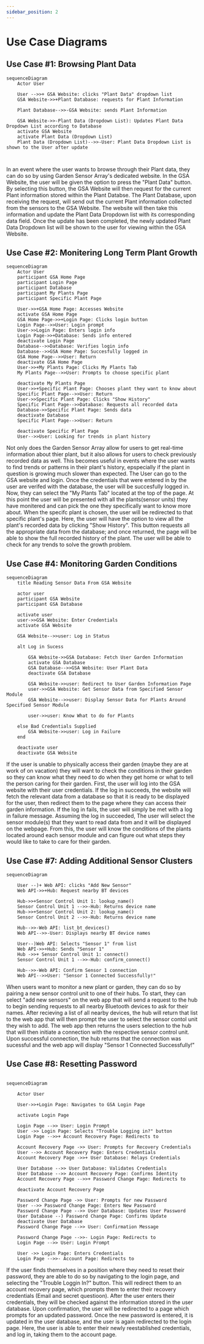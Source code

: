 ```yaml
---
sidebar_position: 2
---
```

# Use Case Diagrams

## Use Case #1: Browsing Plant Data
```mermaid
sequenceDiagram
    Actor User

    User -->>+ GSA Website: clicks "Plant Data" dropdown list
    GSA Website->>+Plant Database: requests for Plant Information
   
    Plant Database-->>-GSA Website: sends Plant Information
    
    GSA Website->>-Plant Data (Dropdown List): Updates Plant Data Dropdown List according to Database
    activate GSA Website
    activate Plant Data (Dropdown List)
    Plant Data (Dropdown List)-->>-User: Plant Data Dropdown List is shown to the User after update
    
    
```

In an event where the user wants to browse through their Plant data, they can do so by using Garden Sensor Array's dedicated website. In the GSA Website, the user will be given the option to press the "Plant Data" button. By selecting this button, the GSA Website will then request for the current Plant information stored within the Plant Databse. The Plant Database, upon receiving the request, will send out the current Plant information collected from the sensors to the GSA Website. The website will then take this information and update the Plant Data Dropdown list with its corresponding data field. Once the update has been completed, the newly updated Plant Data Dropdown list will be shown to the user for viewing within the GSA Website.


## Use Case #2: Monitering Long Term Plant Growth
```mermaid
sequenceDiagram
    Actor User
    participant GSA Home Page
    participant Login Page
    participant Database 
    participant My Plants Page 
    participant Specific Plant Page

    User->>+GSA Home Page: Accesses Website 
    activate GSA Home Page
    GSA Home Page->>+Login Page: Clicks login button
    Login Page-->>User: Login prompt
    User->>Login Page: Enters login info 
    Login Page->>+Database: Sends info entered 
    deactivate Login Page 
    Database-->>Database: Verifies login info
    Database-->>GSA Home Page: Succesfully logged in
    GSA Home Page-->>User: Return
    deactivate GSA Home Page
    User->>+My Plants Page: Clicks My Plants Tab
    My Plants Page-->>User: Prompts to choose specific plant

    deactivate My Plants Page
    User->>+Specific Plant Page: Chooses plant they want to know about
    Specific Plant Page-->>User: Return
    User->>Specific Plant Page: Clicks "Show History"
    Specific Plant Page-->>Database: Requests all recorded data 
    Database->>Specific Plant Page: Sends data
    deactivate Database 
    Specific Plant Page-->>User: Return

    deactivate Specific Plant Page
    User-->>User: Looking for trends in plant history

```

Not only does the Garden Sensor Array allow for users to get real-time information about thier plant, but it also allows for users to check previously recorded data as well. This becomes useful in events where the user wants to find trends or patterns in their plant's history, epspecially if the plant in question is growing much slower than expected. The User can go to the GSA website and login. Once the credentials that were entered in by the user are verifed with the database, the user will be succesfully logged in. Now, they can select the "My Plants Tab" located at the top of the page. At this point the user will be presented with all the plants(sensor units) they have monitered and can pick the one they specifically want to know more about. When the specifc plant is chosen, the user will be redirected to that specific plant's page. Here, the user will have the option to view all the plant's recorded data by clicking "Show History". This button requests all the appropriate data from the database; and once returned, the page will be able to show the full recorded history of the plant. The user will be able to check for any trends to solve the growth problem.



## Use Case #4: Monitoring Garden Conditions
```mermaid
sequenceDiagram
    title Reading Sensor Data From GSA Website

    actor user
    participant GSA Website
    participant GSA Database

    activate user
    user->>GSA Website: Enter Credentials
    activate GSA Website

    GSA Website-->>user: Log in Status

    alt Log in Sucess
        
        GSA Website->>GSA Database: Fetch User Garden Information
        activate GSA Database
        GSA Database-->>GSA Website: User Plant Data
        deactivate GSA Database

        GSA Website->>user: Redirect to User Garden Information Page
        user->>GSA Website: Get Sensor Data from Specified Sensor Module
        GSA Website-->>user: Display Sensor Data for Plants Around Specified Sensor Module

        user->>user: Know What to do for Plants
        
    else Bad Credentials Supplied
        GSA Website->>user: Log in Failure
    end

    deactivate user
    deactivate GSA Website

```
If the user is unable to physically access their garden (maybe they are at work of on vacation) they will want to check the conditions in their garden so they can know what they need to do when they get home or what to tell the person caring for their garden. First, the user will log into the GSA website with their user credentials. If the log in succeeds, the website will fetch the relevant data from a database so that it is ready to be displayed for the user, then redirect them to the page where they can access their garden information. If the log in fails, the user will simply be met with a log in failure message. Assuming the log in succeeded, The user will select the sensor module(s) that they want to read data from and it will be displayed on the webpage. From this, the user will know the conditions of the plants located around each sensor module and can figure out what steps they would like to take to care for their garden.

## Use Case #7: Adding Additional Sensor Clusters
```mermaid
sequenceDiagram

    User --)+ Web API: clicks "Add New Sensor"
    Web API->>+Hub: Request nearby BT devices

    Hub->>+Sensor Control Unit 1: lookup_name()
    Sensor Control Unit 1 -->>-Hub: Returns device name
    Hub->>+Sensor Control Unit 2: lookup_name()
    Sensor Control Unit 2 -->>-Hub: Returns device name

    Hub-->>-Web API: list_bt_devices()
    Web API-->>-User: Displays nearby BT device names

    User--)Web API: Selects "Sensor 1" from list
    Web API->>+Hub: Sends "Sensor 1"
    Hub ->>+ Sensor Control Unit 1: connect()
    Sensor Control Unit 1 -->>-Hub: confirm_connect()

    Hub-->>-Web API: Confirm Sensor 1 connection
    Web API-->>User: "Sensor 1 Connected Successfully!"
```

When users want to monitor a new plant or garden, they can do so by pairing a new sensor control unit to one of their hubs.
To start, they can select "add new sensors" on the web app that will send a request to the hub to begin sending requests to 
all nearby Bluetooth devices to ask for their names. After recieving a list of all nearby devices, the hub will return that 
list to the web app that will then prompt the user to select the sensor contol unit they wish to add. The web app then returns
the users selection to the hub that will then initiate a connection with the respective sensor control unit. Upon successful 
connection, the hub returns that the connection was sucessful and the web app will display "Sensor 1 Connected Successfully!"

## Use Case #8: Resetting Password

```mermaid

sequenceDiagram

    Actor User

    User->>+Login Page: Navigates to GSA Login Page

    activate Login Page

    Login Page -->> User: Login Prompt
    User ->> Login Page: Selects "Trouble Logging in?" button
    Login Page -->>+ Account Recovery Page: Redirects to

    Account Recovery Page ->> User: Prompts for Recovery Credentials
    User -->> Account Recovery Page: Enters Credentials
    Account Recovery Page ->>+ User Database: Relays Credentials

    User Database -->> User Database: Validates Credentials
    User Database -->> Account Recovery Page: Confirms Identity
    Account Recovery Page -->>+ Password Change Page: Redirects to

    deactivate Account Recovery Page

    Password Change Page ->> User: Prompts for new Password
    User -->> Password Change Page: Enters New Password
    Password Change Page -->> User Database: Updates User Password
    User Database --) Password Change Page: Confirms Update
    deactivate User Database
    Password Change Page -->> User: Confirmation Message

    Password Change Page -->>- Login Page: Redirects to
    Login Page -->> User: Login Prompt

    User ->> Login Page: Enters Credentials
    Login Page -->>- Account Page: Redirects to
```

If the user finds themselves in a position where they need to reset their password, they are able to do so by navigating to the login page, and selecting the "Trouble Loggin In?" button. This will redirect them to an account recovery page, which prompts them to enter their recovery credentials (Email and secret questioon). After the user enters their credentials, they will be checked against the information stored in the user database. Upon confirmation, the user will be redirected to a page which prompts for an updated password. Once the new password is entered, it is updated in the user database, and the user is again redirected to the login page. Here, the user is able to enter their newly reestablished credentials, and log in, taking them to the account page.
